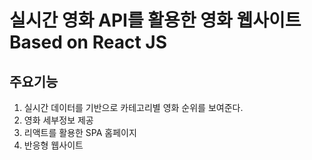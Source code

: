 # 실시간 영화 API를 활용한 영화 웹사이트 Based on React JS

## 주요기능

   1. 실시간 데이터를 기반으로 카테고리별 영화 순위를 보여준다.
   2. 영화 세부정보 제공 
   3. 리액트를 활용한 SPA 홈페이지
   4. 반응형 웹사이트
